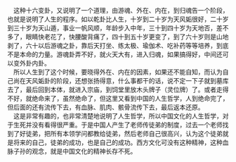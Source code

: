 &emsp;这种十六变卦，又说明了一个道理，由游魂、外在、内在，到归魂告一个阶段，也就是说明了人生的程序。如以乾卦比人生，十岁到二十岁为天风姤很好，二十岁到三十岁为天山遁，事业一帆风顺，年龄步入中年，三十到四十岁为天地否，差不多了，眼睛快老花了，快腰酸背痛了，四十到五十岁更变了，到了六十岁则是山地剥了，六十以后游魂之卦，靠后天打坐、练太极、瑜伽术、吃补药等等培养，到底不是本命的力量。游魂卦弄不好，就火天大有，进入归魂，如果搞得好，中间还可以变外卦内卦。<br>&emsp;所以人生到了这个时候，要晓得外在、内在的因素，如果还不能自知，而认为自己尚在天风姤卦的阶段，还想张扬得意，什么事都干的话，说不定一下子就到墓库去了，最后回到本体，就进入宗庙，到饲堂里放木头牌子（灵位牌）了。或者走得不好，就绝命来了，虽然绝命了，但这里又看到中国的人生哲学，人到绝命完了，但后面的还有流传下去，有血脉、肌肉、骸骨流传下去，最后返本还原。<br>&emsp;这是非常有趣的，也非常清楚地说明了人生哲学，所以中国文化的人生哲学，对于生死并没有看得很严重。于是中国人产生了老师传徒弟的制度，过去一个老师找到了好徒弟，把所有本领学问都教给徒弟，然后老师自己很高兴，认为这个徒弟就是将来的自己，徒弟的成功，也是自己的成功。西方文化可没有这种精神，这种血脉子孙的观念，就是中国文化的精神长存不死。<br>
